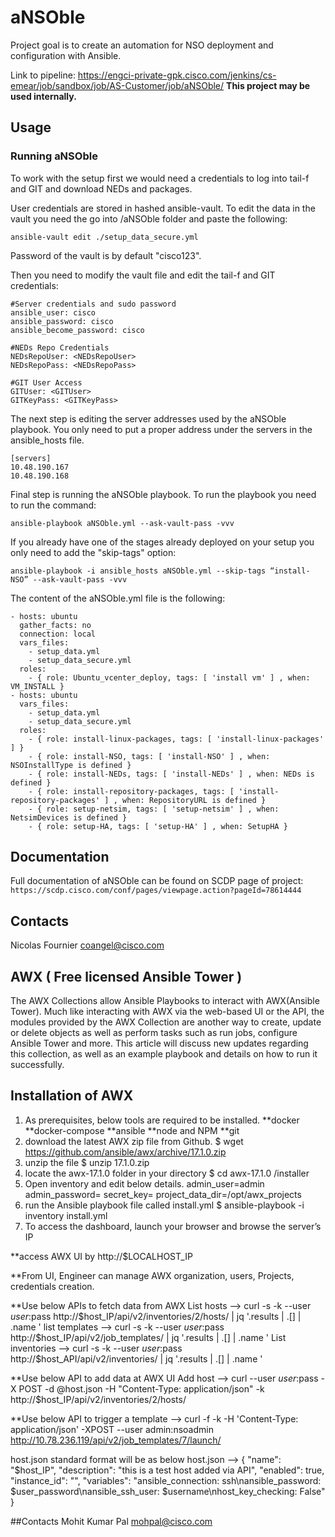 ﻿# aNSOble

Project goal is to create an automation for NSO deployment and configuration with Ansible.

Link to pipeline: https://engci-private-gpk.cisco.com/jenkins/cs-emear/job/sandbox/job/AS-Customer/job/aNSOble/
**This project may be used internally.**

## Usage

### Running aNSOble

To work with the setup first we would need a credentials to log into tail-f and GIT and download NEDs and packages.

User credentials are stored in hashed ansible-vault. To edit the data in the vault you need the go into /aNSOble folder and paste the following:

```ansible-vault edit ./setup_data_secure.yml```

Password of the vault is by default "cisco123".

Then you need to modify the vault file and edit the tail-f and GIT credentials:

```{bash}
#Server credentials and sudo password
ansible_user: cisco
ansible_password: cisco
ansible_become_password: cisco
 
#NEDs Repo Credentials
NEDsRepoUser: <NEDsRepoUser>
NEDsRepoPass: <NEDsRepoPass>
 
#GIT User Access
GITUser: <GITUser>
GITKeyPass: <GITKeyPass>
```

The next step is editing the server addresses used by the aNSOble playbook. You only need to put a proper address under the servers in the ansible_hosts file.

```{bash}
[servers]
10.48.190.167
10.48.190.168
```

Final step is running the aNSOble playbook. To run the playbook you need to run the command:

```ansible-playbook aNSOble.yml --ask-vault-pass -vvv```

If you already have one of the stages already deployed on your setup you only need to add the "skip-tags" option:

```ansible-playbook -i ansible_hosts aNSOble.yml --skip-tags “install-NSO” --ask-vault-pass -vvv```

The content of the aNSOble.yml file is the following:

```{bash}
- hosts: ubuntu
  gather_facts: no
  connection: local
  vars_files:
    - setup_data.yml
    - setup_data_secure.yml
  roles:
    - { role: Ubuntu_vcenter_deploy, tags: [ 'install vm' ] , when: VM_INSTALL }
- hosts: ubuntu
  vars_files:
    - setup_data.yml
    - setup_data_secure.yml
  roles:
    - { role: install-linux-packages, tags: [ 'install-linux-packages' ] }
    - { role: install-NSO, tags: [ 'install-NSO' ] , when: NSOInstallType is defined }
    - { role: install-NEDs, tags: [ 'install-NEDs' ] , when: NEDs is defined }
    - { role: install-repository-packages, tags: [ 'install-repository-packages' ] , when: RepositoryURL is defined }
    - { role: setup-netsim, tags: [ 'setup-netsim' ] , when: NetsimDevices is defined }
    - { role: setup-HA, tags: [ 'setup-HA' ] , when: SetupHA }
```

## Documentation

Full documentation of aNSOble can be found on SCDP page of project: ```https://scdp.cisco.com/conf/pages/viewpage.action?pageId=78614444```

## Contacts

Nicolas Fournier <coangel@cisco.com>

## AWX ( Free licensed Ansible Tower )

The AWX Collections allow Ansible Playbooks to interact with AWX(Ansible Tower). Much like interacting with AWX via the web-based UI or the API, the modules provided by the AWX Collection are another way to create, update or delete objects as well as perform tasks such as run jobs, configure Ansible Tower and more. This article will discuss new updates regarding this collection, as well as an example playbook and details on how to run it successfully.

## Installation of AWX

1. As prerequisites, below tools are required to be installed.
  **docker
  **docker-compose
  **ansible
  **node and NPM
  **git
2. download the latest AWX zip file from Github.
 $ wget https://github.com/ansible/awx/archive/17.1.0.zip
3. unzip the file
 $ unzip 17.1.0.zip
4. locate the  awx-17.1.0 folder in your directory
 $ cd awx-17.1.0 /installer
5. Open inventory and edit below details.
  admin_user=admin
  admin_password=<Strong-Admin-password>
  secret_key=<generate it>
  project_data_dir=/opt/awx_projects
6. run the Ansible playbook file called install.yml
 $ ansible-playbook -i inventory install.yml
7. To access the dashboard, launch your browser and browse the server’s IP

**access AWX UI by http://$LOCALHOST_IP

**From UI, Engineer can manage AWX organization, users, Projects, credentials creation.

**Use below APIs to fetch data from AWX List hosts --> curl -s -k --user $user:$pass http://$host_IP/api/v2/inventories/2/hosts/ | jq '.results | .[] | .name ' list templates --> curl -s -k --user $user:$pass http://$host_IP/api/v2/job_templates/ | jq '.results | .[] | .name ' List inventories --> curl -s -k --user $user:$pass http://$host_API/api/v2/inventories/ | jq '.results | .[] | .name '

**Use below API to add data at AWX UI Add host --> curl --user $user:$pass -X POST -d @host.json -H "Content-Type: application/json" -k http://$host_IP/api/v2/inventories/2/hosts/

**Use below API to trigger a template --> curl -f -k -H 'Content-Type: application/json' -XPOST  --user admin:nsoadmin http://10.78.236.119/api/v2/job_templates/7/launch/

host.json standard format will be as below host.json --> { "name": "$host_IP", "description": "this is a test host added via API", "enabled": true, "instance_id": "", "variables": "ansible_connection: ssh\nansible_password: $user_password\nansible_ssh_user: $username\nhost_key_checking: False" }

##Contacts
Mohit Kumar Pal <mohpal@cisco.com>

